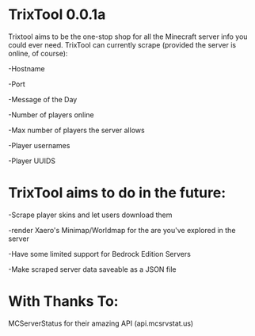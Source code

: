 # TrixTool 0.0.1a
Trixtool aims to be the one-stop shop for all the Minecraft server info you could ever need. TrixTool can currently scrape (provided the server is online, of course): 

-Hostname 

-Port 

-Message of the Day

-Number of players online

-Max number of players the server allows

-Player usernames

-Player UUIDS



# TrixTool aims to do in the future:

-Scrape player skins and let users download them

-render Xaero's Minimap/Worldmap for the are you've explored in the server

-Have some limited support for Bedrock Edition Servers

-Make scraped server data saveable as a JSON file

# With Thanks To:
MCServerStatus for their amazing API (api.mcsrvstat.us)
